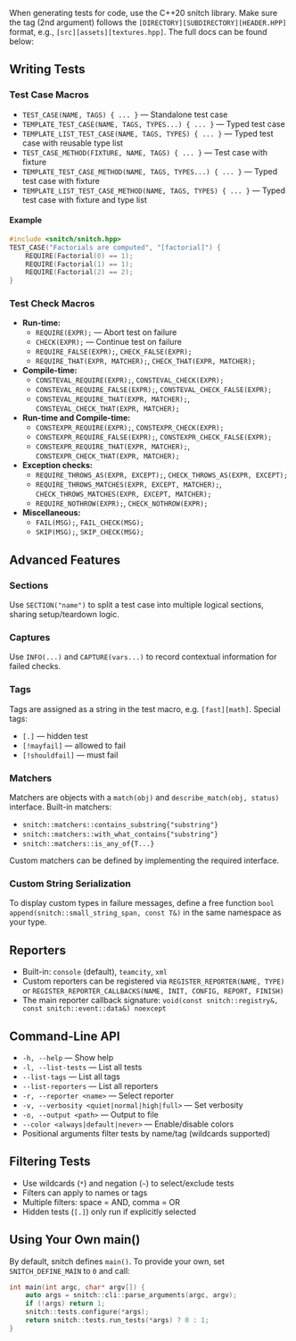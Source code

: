 When generating tests for code, use the C++20 snitch library. Make sure the tag (2nd argument) follows the `[DIRECTORY][SUBDIRECTORY][HEADER.HPP]` format, e.g., `[src][assets][textures.hpp]`. The full docs can be found below:

## Writing Tests

### Test Case Macros

- `TEST_CASE(NAME, TAGS) { ... }` — Standalone test case
- `TEMPLATE_TEST_CASE(NAME, TAGS, TYPES...) { ... }` — Typed test case
- `TEMPLATE_LIST_TEST_CASE(NAME, TAGS, TYPES) { ... }` — Typed test case with reusable type list
- `TEST_CASE_METHOD(FIXTURE, NAME, TAGS) { ... }` — Test case with fixture
- `TEMPLATE_TEST_CASE_METHOD(NAME, TAGS, TYPES...) { ... }` — Typed test case with fixture
- `TEMPLATE_LIST_TEST_CASE_METHOD(NAME, TAGS, TYPES) { ... }` — Typed test case with fixture and type list

#### Example
```cpp
#include <snitch/snitch.hpp>
TEST_CASE("Factorials are computed", "[factorial]") {
    REQUIRE(Factorial(0) == 1);
    REQUIRE(Factorial(1) == 1);
    REQUIRE(Factorial(2) == 2);
}
```

### Test Check Macros

- **Run-time:**
  - `REQUIRE(EXPR);` — Abort test on failure
  - `CHECK(EXPR);` — Continue test on failure
  - `REQUIRE_FALSE(EXPR);`, `CHECK_FALSE(EXPR);`
  - `REQUIRE_THAT(EXPR, MATCHER);`, `CHECK_THAT(EXPR, MATCHER);`
- **Compile-time:**
  - `CONSTEVAL_REQUIRE(EXPR);`, `CONSTEVAL_CHECK(EXPR);`
  - `CONSTEVAL_REQUIRE_FALSE(EXPR);`, `CONSTEVAL_CHECK_FALSE(EXPR);`
  - `CONSTEVAL_REQUIRE_THAT(EXPR, MATCHER);`, `CONSTEVAL_CHECK_THAT(EXPR, MATCHER);`
- **Run-time and Compile-time:**
  - `CONSTEXPR_REQUIRE(EXPR);`, `CONSTEXPR_CHECK(EXPR);`
  - `CONSTEXPR_REQUIRE_FALSE(EXPR);`, `CONSTEXPR_CHECK_FALSE(EXPR);`
  - `CONSTEXPR_REQUIRE_THAT(EXPR, MATCHER);`, `CONSTEXPR_CHECK_THAT(EXPR, MATCHER);`
- **Exception checks:**
  - `REQUIRE_THROWS_AS(EXPR, EXCEPT);`, `CHECK_THROWS_AS(EXPR, EXCEPT);`
  - `REQUIRE_THROWS_MATCHES(EXPR, EXCEPT, MATCHER);`, `CHECK_THROWS_MATCHES(EXPR, EXCEPT, MATCHER);`
  - `REQUIRE_NOTHROW(EXPR);`, `CHECK_NOTHROW(EXPR);`
- **Miscellaneous:**
  - `FAIL(MSG);`, `FAIL_CHECK(MSG);`
  - `SKIP(MSG);`, `SKIP_CHECK(MSG);`


## Advanced Features

### Sections
Use `SECTION("name")` to split a test case into multiple logical sections, sharing setup/teardown logic.

### Captures
Use `INFO(...)` and `CAPTURE(vars...)` to record contextual information for failed checks.

### Tags
Tags are assigned as a string in the test macro, e.g. `[fast][math]`. Special tags:
- `[.]` — hidden test
- `[!mayfail]` — allowed to fail
- `[!shouldfail]` — must fail

### Matchers
Matchers are objects with a `match(obj)` and `describe_match(obj, status)` interface. Built-in matchers:
- `snitch::matchers::contains_substring{"substring"}`
- `snitch::matchers::with_what_contains{"substring"}`
- `snitch::matchers::is_any_of{T...}`

Custom matchers can be defined by implementing the required interface.

### Custom String Serialization
To display custom types in failure messages, define a free function `bool append(snitch::small_string_span, const T&)` in the same namespace as your type.


## Reporters

- Built-in: `console` (default), `teamcity`, `xml`
- Custom reporters can be registered via `REGISTER_REPORTER(NAME, TYPE)` or `REGISTER_REPORTER_CALLBACKS(NAME, INIT, CONFIG, REPORT, FINISH)`
- The main reporter callback signature: `void(const snitch::registry&, const snitch::event::data&) noexcept`


## Command-Line API

- `-h, --help` — Show help
- `-l, --list-tests` — List all tests
- `--list-tags` — List all tags
- `--list-reporters` — List all reporters
- `-r, --reporter <name>` — Select reporter
- `-v, --verbosity <quiet|normal|high|full>` — Set verbosity
- `-o, --output <path>` — Output to file
- `--color <always|default|never>` — Enable/disable colors
- Positional arguments filter tests by name/tag (wildcards supported)


## Filtering Tests

- Use wildcards (`*`) and negation (`~`) to select/exclude tests
- Filters can apply to names or tags
- Multiple filters: space = AND, comma = OR
- Hidden tests (`[.]`) only run if explicitly selected


## Using Your Own main()

By default, snitch defines `main()`. To provide your own, set `SNITCH_DEFINE_MAIN` to `0` and call:
```cpp
int main(int argc, char* argv[]) {
    auto args = snitch::cli::parse_arguments(argc, argv);
    if (!args) return 1;
    snitch::tests.configure(*args);
    return snitch::tests.run_tests(*args) ? 0 : 1;
}
```
